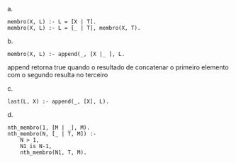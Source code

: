 a.

    membro(X, L) :- L = [X | T].
    membro(X, L) :- L = [_ | T], membro(X, T).

b.

    membro(X, L) :- append(_, [X |_ ], L.
append retorna true quando o resultado de concatenar o primeiro elemento com o segundo resulta no terceiro

c. 

    last(L, X) :- append(_, [X], L).

d.

    nth_membro(1, [M | _], M).
    nth_membro(N, [_ | T, M]) :-
        N > 1,
        N1 is N-1,
        nth_membro(N1, T, M).